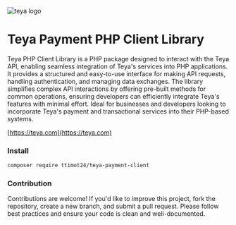 

![teya logo](https://helpcenter.teya.com/hc/theming_assets/01J9VB48TBE0YGHF1VWP7R6266)

# Teya Payment PHP Client Library
Teya PHP Client Library is a PHP package designed to interact with the Teya API, enabling seamless integration of Teya's services into PHP applications. It provides a structured and easy-to-use interface for making API requests, handling authentication, and managing data exchanges. The library simplifies complex API interactions by offering pre-built methods for common operations, ensuring developers can efficiently integrate Teya's features with minimal effort. Ideal for businesses and developers looking to incorporate Teya's payment and transactional services into their PHP-based systems.

[https://teya.com](https://teya.com)

### Install
```sh
composer require ttimot24/teya-payment-client
```

### Contribution
Contributions are welcome! If you'd like to improve this project, fork the repository, create a new branch, and submit a pull request. Please follow best practices and ensure your code is clean and well-documented.  
